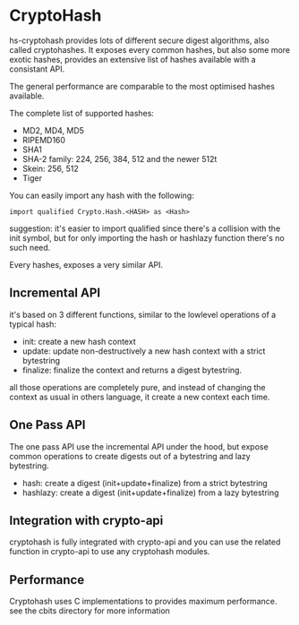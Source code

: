 CryptoHash
==========

hs-cryptohash provides lots of different secure digest algorithms, also
called cryptohashes. It exposes every common hashes, but also some
more exotic hashes, provides an extensive list of hashes available
with a consistant API.

The general performance are comparable to the most optimised hashes
available.

The complete list of supported hashes:

* MD2, MD4, MD5 
* RIPEMD160
* SHA1
* SHA-2 family: 224, 256, 384, 512 and the newer 512t
* Skein: 256, 512
* Tiger

You can easily import any hash with the following:

    import qualified Crypto.Hash.<HASH> as <Hash>

suggestion: it's easier to import qualified since there's
a collision with the init symbol, but for only importing
the hash or hashlazy function there's no such need.

Every hashes, exposes a very similar API.

Incremental API
---------------

it's based on 3 different functions, similar to the lowlevel operations
of a typical hash:

* init: create a new hash context
* update: update non-destructively a new hash context with a strict bytestring
* finalize: finalize the context and returns a digest bytestring.

all those operations are completely pure, and instead of changing the
context as usual in others language, it create a new context each time.

One Pass API
------------

The one pass API use the incremental API under the hood, but expose
common operations to create digests out of a bytestring and lazy bytestring.

* hash: create a digest (init+update+finalize) from a strict bytestring
* hashlazy: create a digest (init+update+finalize) from a lazy bytestring

Integration with crypto-api
---------------------------

cryptohash is fully integrated with crypto-api and you can use the
related function in crypto-api to use any cryptohash modules.

Performance
-----------

Cryptohash uses C implementations to provides maximum performance.
see the cbits directory for more information
